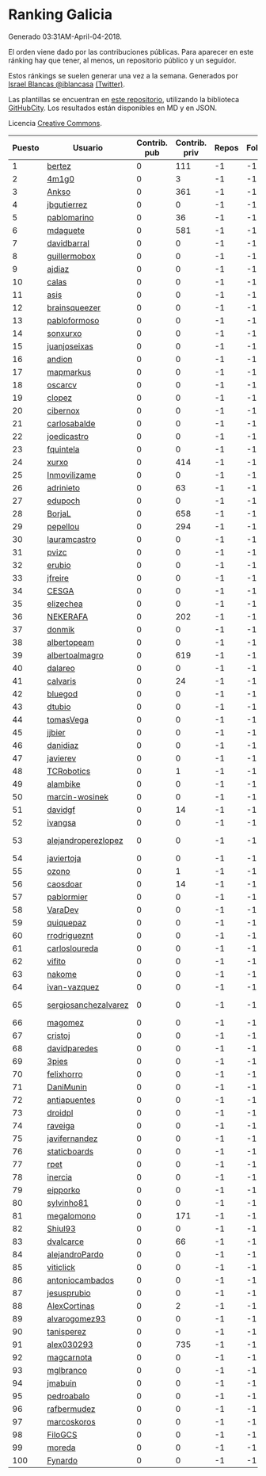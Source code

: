 # Ranking Galicia

Generado 03:31AM-April-04-2018.

El orden viene dado por las contribuciones públicas. Para aparecer en este ránking hay que tener, al menos, un repositorio público y un seguidor.

Estos ránkings se suelen generar una vez a la semana. Generados por [Israel Blancas @iblancasa](https://github.com/iblancasa/) [(Twitter)](https://twitter.com/iblancasa).

Las plantillas se encuentran en [este repositorio](https://github.com/iblancasa/GH-Spanish-Ranking), utilizando la biblioteca [GitHubCity](https://github.com/iblancasa/GitHubCity). Los resultados están disponibles en MD y en JSON.

Licencia [Creative Commons](https://creativecommons.org/licenses/by/4.0/).

| Puesto   |  Usuario  | Contrib. pub | Contrib. priv |Repos| Followers | Desde |  Avatar  |
|----------|-----------|--------------|---------------|-----|-----------|-------|----------|
|1|[bertez](https://github.com/bertez)|0|111|-1|-1||![bertez]()|
|2|[4m1g0](https://github.com/4m1g0)|0|3|-1|-1||![4m1g0]()|
|3|[Ankso](https://github.com/Ankso)|0|361|-1|-1||![Ankso]()|
|4|[jbgutierrez](https://github.com/jbgutierrez)|0|0|-1|-1||![jbgutierrez]()|
|5|[pablomarino](https://github.com/pablomarino)|0|36|-1|-1||![pablomarino]()|
|6|[mdaguete](https://github.com/mdaguete)|0|581|-1|-1||![mdaguete]()|
|7|[davidbarral](https://github.com/davidbarral)|0|0|-1|-1||![davidbarral]()|
|8|[guillermobox](https://github.com/guillermobox)|0|0|-1|-1||![guillermobox]()|
|9|[ajdiaz](https://github.com/ajdiaz)|0|0|-1|-1||![ajdiaz]()|
|10|[calas](https://github.com/calas)|0|0|-1|-1||![calas]()|
|11|[asis](https://github.com/asis)|0|0|-1|-1||![asis]()|
|12|[brainsqueezer](https://github.com/brainsqueezer)|0|0|-1|-1||![brainsqueezer]()|
|13|[pabloformoso](https://github.com/pabloformoso)|0|0|-1|-1||![pabloformoso]()|
|14|[sonxurxo](https://github.com/sonxurxo)|0|0|-1|-1||![sonxurxo]()|
|15|[juanjoseixas](https://github.com/juanjoseixas)|0|0|-1|-1||![juanjoseixas]()|
|16|[andion](https://github.com/andion)|0|0|-1|-1||![andion]()|
|17|[mapmarkus](https://github.com/mapmarkus)|0|0|-1|-1||![mapmarkus]()|
|18|[oscarcv](https://github.com/oscarcv)|0|0|-1|-1||![oscarcv]()|
|19|[clopez](https://github.com/clopez)|0|0|-1|-1||![clopez]()|
|20|[cibernox](https://github.com/cibernox)|0|0|-1|-1||![cibernox]()|
|21|[carlosabalde](https://github.com/carlosabalde)|0|0|-1|-1||![carlosabalde]()|
|22|[joedicastro](https://github.com/joedicastro)|0|0|-1|-1||![joedicastro]()|
|23|[fquintela](https://github.com/fquintela)|0|0|-1|-1||![fquintela]()|
|24|[xurxo](https://github.com/xurxo)|0|414|-1|-1||![xurxo]()|
|25|[Inmovilizame](https://github.com/Inmovilizame)|0|0|-1|-1||![Inmovilizame]()|
|26|[adrinieto](https://github.com/adrinieto)|0|63|-1|-1||![adrinieto]()|
|27|[edupoch](https://github.com/edupoch)|0|0|-1|-1||![edupoch]()|
|28|[BorjaL](https://github.com/BorjaL)|0|658|-1|-1||![BorjaL]()|
|29|[pepellou](https://github.com/pepellou)|0|294|-1|-1||![pepellou]()|
|30|[lauramcastro](https://github.com/lauramcastro)|0|0|-1|-1||![lauramcastro]()|
|31|[pvizc](https://github.com/pvizc)|0|0|-1|-1||![pvizc]()|
|32|[erubio](https://github.com/erubio)|0|0|-1|-1||![erubio]()|
|33|[jfreire](https://github.com/jfreire)|0|0|-1|-1||![jfreire]()|
|34|[CESGA](https://github.com/CESGA)|0|0|-1|-1||![CESGA]()|
|35|[elizechea](https://github.com/elizechea)|0|0|-1|-1||![elizechea]()|
|36|[NEKERAFA](https://github.com/NEKERAFA)|0|202|-1|-1||![NEKERAFA]()|
|37|[donmik](https://github.com/donmik)|0|0|-1|-1||![donmik]()|
|38|[albertopeam](https://github.com/albertopeam)|0|0|-1|-1||![albertopeam]()|
|39|[albertoalmagro](https://github.com/albertoalmagro)|0|619|-1|-1||![albertoalmagro]()|
|40|[dalareo](https://github.com/dalareo)|0|0|-1|-1||![dalareo]()|
|41|[calvaris](https://github.com/calvaris)|0|24|-1|-1||![calvaris]()|
|42|[bluegod](https://github.com/bluegod)|0|0|-1|-1||![bluegod]()|
|43|[dtubio](https://github.com/dtubio)|0|0|-1|-1||![dtubio]()|
|44|[tomasVega](https://github.com/tomasVega)|0|0|-1|-1||![tomasVega]()|
|45|[jjbier](https://github.com/jjbier)|0|0|-1|-1||![jjbier]()|
|46|[danidiaz](https://github.com/danidiaz)|0|0|-1|-1||![danidiaz]()|
|47|[javierev](https://github.com/javierev)|0|0|-1|-1||![javierev]()|
|48|[TCRobotics](https://github.com/TCRobotics)|0|1|-1|-1||![TCRobotics]()|
|49|[alambike](https://github.com/alambike)|0|0|-1|-1||![alambike]()|
|50|[marcin-wosinek](https://github.com/marcin-wosinek)|0|0|-1|-1||![marcin-wosinek]()|
|51|[davidgf](https://github.com/davidgf)|0|14|-1|-1||![davidgf]()|
|52|[ivangsa](https://github.com/ivangsa)|0|0|-1|-1||![ivangsa]()|
|53|[alejandroperezlopez](https://github.com/alejandroperezlopez)|0|0|-1|-1||![alejandroperezlopez]()|
|54|[javiertoja](https://github.com/javiertoja)|0|0|-1|-1||![javiertoja]()|
|55|[ozono](https://github.com/ozono)|0|1|-1|-1||![ozono]()|
|56|[caosdoar](https://github.com/caosdoar)|0|14|-1|-1||![caosdoar]()|
|57|[pablormier](https://github.com/pablormier)|0|0|-1|-1||![pablormier]()|
|58|[VaraDev](https://github.com/VaraDev)|0|0|-1|-1||![VaraDev]()|
|59|[quiquepaz](https://github.com/quiquepaz)|0|0|-1|-1||![quiquepaz]()|
|60|[rrodrigueznt](https://github.com/rrodrigueznt)|0|0|-1|-1||![rrodrigueznt]()|
|61|[carlosloureda](https://github.com/carlosloureda)|0|0|-1|-1||![carlosloureda]()|
|62|[vifito](https://github.com/vifito)|0|0|-1|-1||![vifito]()|
|63|[nakome](https://github.com/nakome)|0|0|-1|-1||![nakome]()|
|64|[ivan-vazquez](https://github.com/ivan-vazquez)|0|0|-1|-1||![ivan-vazquez]()|
|65|[sergiosanchezalvarez](https://github.com/sergiosanchezalvarez)|0|0|-1|-1||![sergiosanchezalvarez]()|
|66|[magomez](https://github.com/magomez)|0|0|-1|-1||![magomez]()|
|67|[cristoj](https://github.com/cristoj)|0|0|-1|-1||![cristoj]()|
|68|[davidparedes](https://github.com/davidparedes)|0|0|-1|-1||![davidparedes]()|
|69|[3pies](https://github.com/3pies)|0|0|-1|-1||![3pies]()|
|70|[felixhorro](https://github.com/felixhorro)|0|0|-1|-1||![felixhorro]()|
|71|[DaniMunin](https://github.com/DaniMunin)|0|0|-1|-1||![DaniMunin]()|
|72|[antiapuentes](https://github.com/antiapuentes)|0|0|-1|-1||![antiapuentes]()|
|73|[droidpl](https://github.com/droidpl)|0|0|-1|-1||![droidpl]()|
|74|[raveiga](https://github.com/raveiga)|0|0|-1|-1||![raveiga]()|
|75|[javifernandez](https://github.com/javifernandez)|0|0|-1|-1||![javifernandez]()|
|76|[staticboards](https://github.com/staticboards)|0|0|-1|-1||![staticboards]()|
|77|[rpet](https://github.com/rpet)|0|0|-1|-1||![rpet]()|
|78|[inercia](https://github.com/inercia)|0|0|-1|-1||![inercia]()|
|79|[eipporko](https://github.com/eipporko)|0|0|-1|-1||![eipporko]()|
|80|[sylvinho81](https://github.com/sylvinho81)|0|0|-1|-1||![sylvinho81]()|
|81|[megalomono](https://github.com/megalomono)|0|171|-1|-1||![megalomono]()|
|82|[Shiul93](https://github.com/Shiul93)|0|0|-1|-1||![Shiul93]()|
|83|[dvalcarce](https://github.com/dvalcarce)|0|66|-1|-1||![dvalcarce]()|
|84|[alejandroPardo](https://github.com/alejandroPardo)|0|0|-1|-1||![alejandroPardo]()|
|85|[viticlick](https://github.com/viticlick)|0|0|-1|-1||![viticlick]()|
|86|[antoniocambados](https://github.com/antoniocambados)|0|0|-1|-1||![antoniocambados]()|
|87|[jesusprubio](https://github.com/jesusprubio)|0|0|-1|-1||![jesusprubio]()|
|88|[AlexCortinas](https://github.com/AlexCortinas)|0|2|-1|-1||![AlexCortinas]()|
|89|[alvarogomez93](https://github.com/alvarogomez93)|0|0|-1|-1||![alvarogomez93]()|
|90|[tanisperez](https://github.com/tanisperez)|0|0|-1|-1||![tanisperez]()|
|91|[alex030293](https://github.com/alex030293)|0|735|-1|-1||![alex030293]()|
|92|[magcarnota](https://github.com/magcarnota)|0|0|-1|-1||![magcarnota]()|
|93|[mglbranco](https://github.com/mglbranco)|0|0|-1|-1||![mglbranco]()|
|94|[jmabuin](https://github.com/jmabuin)|0|0|-1|-1||![jmabuin]()|
|95|[pedroabalo](https://github.com/pedroabalo)|0|0|-1|-1||![pedroabalo]()|
|96|[rafbermudez](https://github.com/rafbermudez)|0|0|-1|-1||![rafbermudez]()|
|97|[marcoskoros](https://github.com/marcoskoros)|0|0|-1|-1||![marcoskoros]()|
|98|[FiloGCS](https://github.com/FiloGCS)|0|0|-1|-1||![FiloGCS]()|
|99|[moreda](https://github.com/moreda)|0|0|-1|-1||![moreda]()|
|100|[Fynardo](https://github.com/Fynardo)|0|0|-1|-1||![Fynardo]()|
